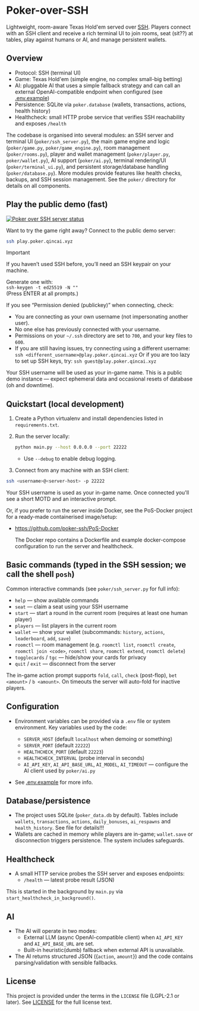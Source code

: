 # Poker-over-SSH

Lightweight, room-aware Texas Hold'em served over [SSH](https://en.wikipedia.org/wiki/Secure_Shell). Players connect with an SSH client and receive a rich terminal UI to join rooms, seat (sit??) at tables, play against humans or AI, and manage persistent wallets.

## Overview

- Protocol: SSH (terminal UI)
- Game: Texas Hold'em (simple engine, no complex small-big betting)
- AI: pluggable AI that uses a simple fallback strategy and can call an external OpenAI-compatible endpoint when configured (see [.env.example](.env.example))
- Persistence: SQLite via `poker.database` (wallets, transactions, actions, health history)
- Healthcheck: small HTTP probe service that verifies SSH reachability and exposes `/health`

The codebase is organised into several modules: an SSH server and terminal UI (`poker/ssh_server.py`), the main game engine and logic (`poker/game.py`, `poker/game_engine.py`), room management (`poker/rooms.py`), player and wallet management (`poker/player.py`, `poker/wallet.py`), AI support (`poker/ai.py`), terminal rendering/UI (`poker/terminal_ui.py`), and persistent storage/database handling (`poker/database.py`). More modules provide features like health checks, backups, and SSH session management. See the `poker/` directory for details on all components.

## Play the public demo (fast)

[![Poker over SSH server status](https://poker-status.qincai.xyz/api/badge/1/status)](https://poker-status-prod.qincai.xyz/)

Want to try the game right away? Connect to the public demo server:

```bash
ssh play.poker.qincai.xyz
```

> [!IMPORTANT]
> If you haven’t used SSH before, you’ll need an SSH keypair on your machine.
>
> Generate one with:  
> `ssh-keygen -t ed25519 -N ""`  
> (Press ENTER at all prompts.)
>
> If you see “Permission denied (publickey)” when connecting, check:
>
> - You are connecting as your own username (not impersonating another user).
> - No one else has previously connected with your username.
> - Permissions on your `~/.ssh` directory are set to `700`, and your key files to `600`.
> - If you are still having issues, try connecting using a different username: `ssh <different_username>@play.poker.qincai.xyz`
> Or if you are too lazy to set up SSH keys, try: `ssh guest@play.poker.qincai.xyz`

Your SSH username will be used as your in-game name. This is a public demo instance — expect ephemeral data and occasional resets of database (oh and downtime).

## Quickstart (local development)

1. Create a Python virtualenv and install dependencies listed in `requirements.txt`.

2. Run the server locally:

    ```bash
    python main.py --host 0.0.0.0 --port 22222
    ```

    - Use `--debug` to enable debug logging.

3. Connect from any machine with an SSH client:

  ```bash
  ssh <username>@<server-host> -p 22222
  ```

  Your SSH username is used as your in-game name. Once connected you'll see a short MOTD and an interactive prompt.

  Or, if you prefer to run the server inside Docker, see the PoS-Docker project for a ready-made containerised image/setup:

- <https://github.com/poker-ssh/PoS-Docker>

  The Docker repo contains a Dockerfile and example docker-compose configuration to run the server and healthcheck.

## Basic commands (typed in the SSH session; we call the shell `posh`)

Common interactive commands (see `poker/ssh_server.py` for full info):

- `help` — show available commands
- `seat` — claim a seat using your SSH username
- `start` — start a round in the current room (requires at least one human player)
- `players` — list players in the current room
- `wallet` — show your wallet (subcommands: `history`, `actions`, `leaderboard`, `add`, `save`)
- `roomctl` — room management (e.g. `roomctl list`, `roomctl create`, `roomctl join <code>`, `roomctl share`, `roomctl extend`, `roomctl delete`)
- `togglecards` / `tgc` — hide/show your cards for privacy
- `quit` / `exit` — disconnect from the server

The in-game action prompt supports `fold`, `call`, `check` (post-flop), `bet <amount>` / `b <amount>`. On timeouts the server will auto-fold for inactive players.

## Configuration

- Environment variables can be provided via a `.env` file or system environment. Key variables used by the code:
  - `SERVER_HOST` (default `localhost` when demoing or something)
  - `SERVER_PORT` (default `22222`)
  - `HEALTHCHECK_PORT` (default `22223`)
  - `HEALTHCHECK_INTERVAL` (probe interval in seconds)
  - `AI_API_KEY`, `AI_API_BASE_URL`, `AI_MODEL`, `AI_TIMEOUT` — configure the AI client used by `poker/ai.py`

- See [.env.example](.env.example) for more info.

## Database/persistence

- The project uses SQLite (`poker_data.db` by default). Tables include `wallets`, `transactions`, `actions`, `daily_bonuses`, `ai_respawns` and `health_history`. See file for details!!!
- Wallets are cached in memory while players are in-game; `wallet.save` or disconnection triggers persistence. The system includes safeguards.

## Healthcheck

- A small HTTP service probes the SSH server and exposes endpoints:
  - `/health` — latest probe result (JSON)

This is started in the background by `main.py` via `start_healthcheck_in_background()`.

## AI

- The AI will operate in two modes:
  - External LLM (async OpenAI-compatible client) when `AI_API_KEY` and `AI_API_BASE_URL` are set.
  - Built-in heuristic(dumb) fallback when external API is unavailable.
- The AI returns structured JSON ({`action`, `amount`}) and the code contains parsing/validation with sensible fallbacks.

## License

This project is provided under the terms in the `LICENSE` file (LGPL-2.1 or later). See [LICENSE](LICENSE) for the full license text.
